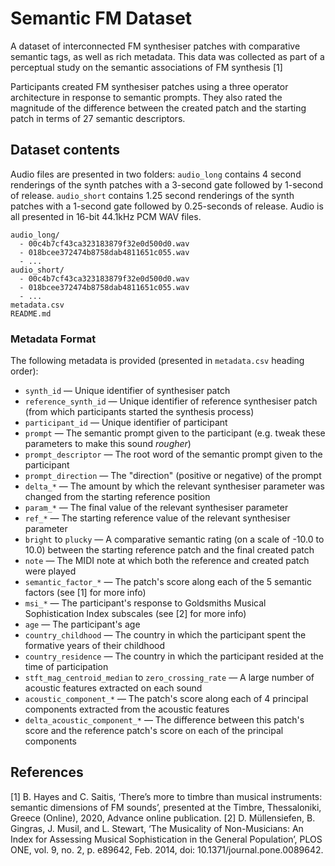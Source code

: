 # Semantic FM Dataset

A dataset of interconnected FM synthesiser patches with comparative semantic tags, as well as rich metadata. This data was collected as part of a perceptual study on the semantic associations of FM synthesis [1]

Participants created FM synthesiser patches using a three operator architecture in response to semantic prompts. They also rated the magnitude of the difference between the created patch and the starting patch in terms of 27 semantic descriptors.

## Dataset contents

Audio files are presented in two folders: `audio_long` contains 4 second renderings of the synth patches with a 3-second gate followed by 1-second of release. `audio_short` contains 1.25 second renderings of the synth patches with a 1-second gate followed by 0.25-seconds of release. Audio is all presented in 16-bit 44.1kHz PCM WAV files.

```
audio_long/
  - 00c4b7cf43ca323183879f32e0d500d0.wav
  - 018bcee372474b8758dab4811651c055.wav
  - ...
audio_short/
  - 00c4b7cf43ca323183879f32e0d500d0.wav
  - 018bcee372474b8758dab4811651c055.wav
  - ...
metadata.csv
README.md
```

### Metadata Format

The following metadata is provided (presented in `metadata.csv` heading order):

* `synth_id` — Unique identifier of synthesiser patch
* `reference_synth_id` — Unique identifier of reference synthesiser patch (from which participants started the synthesis process)
* `participant_id` — Unique identifier of participant
* `prompt` — The semantic prompt given to the participant (e.g. tweak these parameters to make this sound _rougher_)
* `prompt_descriptor` — The root word of the semantic prompt given to the participant
* `prompt_direction` — The "direction" (positive or negative) of the prompt
* `delta_*` — The amount by which the relevant synthesiser parameter was changed from the starting reference position
* `param_*` — The final value of the relevant synthesiser parameter
* `ref_*` — The starting reference value of the relevant synthesiser parameter
* `bright` to `plucky` — A comparative semantic rating (on a scale of -10.0 to 10.0) between the starting reference patch and the final created patch
* `note` — The MIDI note at which both the reference and created patch were played
* `semantic_factor_*` — The patch's score along each of the 5 semantic factors (see [1] for more info)
* `msi_*` — The participant's response to Goldsmiths Musical Sophistication Index subscales (see [2] for more info)
* `age` — The participant's age
* `country_childhood` — The country in which the participant spent the formative years of their childhood
* `country_residence` — The country in which the participant resided at the time of participation
* `stft_mag_centroid_median` to `zero_crossing_rate` — A large number of acoustic features extracted on each sound
* `acoustic_component_*` — The patch's score along each of 4 principal components extracted from the acoustic features
* `delta_acoustic_component_*` — The difference between this patch's score and the reference patch's score on each of the principal components

## References

[1] B. Hayes and C. Saitis, ‘There’s more to timbre than musical instruments: semantic dimensions of FM sounds’, presented at the Timbre, Thessaloniki, Greece (Online), 2020, Advance online publication.
[2] D. Müllensiefen, B. Gingras, J. Musil, and L. Stewart, ‘The Musicality of Non-Musicians: An Index for Assessing Musical Sophistication in the General Population’, PLOS ONE, vol. 9, no. 2, p. e89642, Feb. 2014, doi: 10.1371/journal.pone.0089642.
